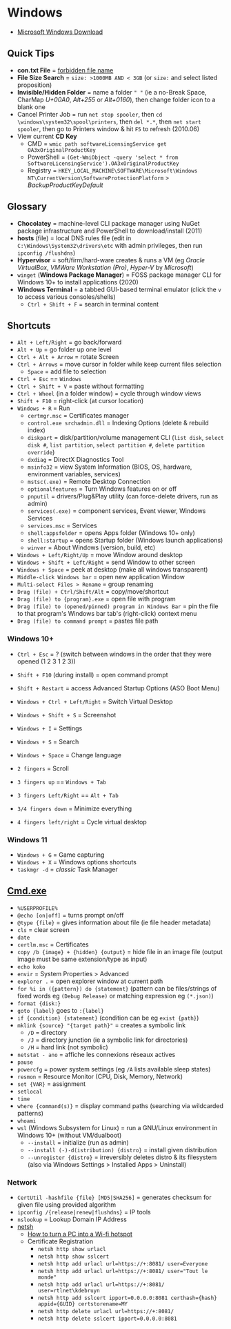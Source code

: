# Windows

* [Microsoft Windows Download](https://www.microsoft.com/software-download)

## Quick Tips

* **con.txt File** = [forbidden file name](https://www.reddit.com/r/todayilearned/comments/a0zht/til_that_you_cant_create_a_file_in_windows_called/c0fcr5n)
* **File Size Search** = `size: >1000MB AND < 3GB` (or `size:` and select listed proposition)
* **Invisible/Hidden Folder** = name a folder `" "` (ie a no-Break Space, CharMap _U+00A0_, _Alt+255_ or _Alt+0160_), then change folder icon to a blank one
* Cancel Printer Job = run `net stop spooler`, then `cd \windows\system32\spool\printers`, then  `del *.*`, then `net start spooler`, then go to Printers window & hit `F5` to refresh (2010.06)
* View current **CD Key**
  * CMD = `wmic path softwareLicensingService get OA3xOriginalProductKey`
  * PowerShell = `(Get-WmiObject -query 'select * from SoftwareLicensingService').OA3xOriginalProductKey`
  * Registry = `HKEY_LOCAL_MACHINE\SOFTWARE\Microsoft\Windows NT\CurrentVersion\SoftwareProtectionPlatform` > _BackupProductKeyDefault_

## Glossary

* **Chocolatey** = machine-level CLI package manager using NuGet package infrastructure and PowerShell to download/install (2011)
* **hosts** (file) = local DNS rules file (edit in `C:\Windows\System32\drivers\etc` with admin privileges, then run `ipconfig /flushdns`)
* **Hypervisor** = soft/firm/hard-ware creates & runs a VM (eg _Oracle VirtualBox_, _VMWare Workstation (Pro)_, _Hyper-V_ by _Microsoft_)
* `winget` (**Windows Package Manager**) = FOSS package manager CLI for Windows 10+ to install applications (2020)
* **Windows Terminal** = a tabbed GUI-based terminal emulator (click the `v` to access various consoles/shells)
  * `Ctrl + Shift + F` = search in terminal content

## Shortcuts

* `Alt + Left/Right` = go back/forward
* `Alt + Up`  = go folder up one level
* `Ctrl + Alt + Arrow` = rotate Screen
* `Ctrl + Arrows` = move cursor in folder while keep current files selection
  * `Space` = add file to selection
* `Ctrl + Esc` == `Windows`
* `Ctrl + Shift + V` = paste without formatting
* `Ctrl + Wheel` (in a folder window) = cycle through window views
* `Shift + F10` = right-click (at cursor location)
* `Windows + R` = Run
  * `certmgr.msc` = Certificates manager
  * `control.exe srchadmin.dll` = Indexing Options (delete & rebuild index)
  * `diskpart` = disk/partition/volume management CLI (`list disk`, `select disk #`, `list partition`, `select partition #`, `delete partition override`)
  * `dxdiag` = DirectX Diagnostics Tool
  * `msinfo32` = view System Information (BIOS, OS, hardware, environment variables, services)
  * `mstsc(.exe)` = Remote Desktop Connection
  * `optionalfeatures` = Turn Windows features on or off
  * `pnputil` = drivers/Plug&Play utility (can force-delete drivers, run as admin)
  * `services(.exe)` = component services, Event viewer, Windows Services
  * `services.msc` = Services
  * `shell:appsfolder` = opens Apps folder (Windows 10+ only)
  * `shell:startup` = opens Startup folder (Windows launch applications)
  * `winver` = About Windows (version, build, etc)
* `Windows + Left/Right/Up` = move Window around desktop
* `Windows + Shift + Left/Right` = send Window to other screen
* `Windows + Space` = peek at desktop (make all windows transparent)
* `Middle-click Windows bar` = open new application Window
* `Multi-select Files > Rename` = group renaming
* `Drag (file) + Ctrl/Shift/Alt` = copy/move/shortcut
* `Drag (file) to {program}.exe` = open file with program
* `Drag (file) to (opened/pinned) program in Windows Bar` = pin the file to that program's Windows bar tab's (right-click) context menu
* `Drag (file) to command prompt` = pastes file path

### Windows 10+

* `Ctrl + Esc` = ? (switch between windows in the order that they were opened (1 2 3 1 2 3))
* `Shift + F10` (during install) = open command prompt
* `Shift + Restart` = access Advanced Startup Options (ASO Boot Menu)
* `Windows + Ctrl + Left/Right` = Switch Virtual Desktop
* `Windows + Shift + S` = Screenshot
* `Windows + I` = Settings
* `Windows + S` = Search
* `Windows + Space` = Change language

* `2 fingers` = Scroll
* `3 fingers up` == `Windows + Tab`
* `3 fingers Left/Right` == `Alt + Tab`
* `3/4 fingers down` = Minimize everything
* `4 fingers left/right` = Cycle virtual desktop

### Windows 11

* `Windows + G` = Game capturing
* `Windows + X` = Windows options shortcuts
* `taskmgr -d` = _classic_ Task Manager

## [Cmd.exe](https://en.wikipedia.org/wiki/Cmd.exe#Windows_NT_family)

* `%USERPROFILE%`
* `@echo [on|off]` = turns prompt on/off
* `@type {file}` = gives information about file (ie file header metadata)
* `cls` = clear screen
* `date`
* `certlm.msc` = Certificates
* `copy /b {image} + {hidden} {output}` = hide file in an image file (output image must be same extension/type as input)
* `echo koko`
* `envir` = System Properties > Advanced
* `explorer .` = open explorer window at current path
* `for %i in ({pattern}) do {statement}` (pattern can be files/strings of fixed words eg `(Debug Release)` or matching expression eg `(*.json)`)
* `format {disk:}`
* `goto {label}` goes to `:{label}`
* `if {condition} {statement}` (condition can be eg `exist {path}`)
* `mklink {source} "{target path}"` = creates a symbolic link
  * `/D` = directory
  * `/J` = directory junction (ie a symbolic link for directories)
  * `/H` = hard link (not symbolic)
* `netstat - ano` = affiche les connexions réseaux actives
* `pause`
* `powercfg` = power system settings (eg `/A` lists available sleep states)
* `resmon` = Resource Monitor (CPU, Disk, Memory, Network)
* `set {VAR}` = assignment
* `setlocal`
* `time`
* `where {command(s)}` = display command paths (searching via wildcarded patterns)
* `whoami`
* `wsl` (Windows Subsystem for Linux) = run a GNU/Linux environment in Windows 10+ (without VM/dualboot)
  * `--install` = initialize (run as admin)
  * `--install (-)-d(istribution) {distro}` = install given distribution
  * `--unregister {distro}` = irreversibly deletes distro & its filesystem (also via Windows Settings > Installed Apps > Uninstall)

### Network

* `CertUtil -hashfile {file} [MD5|SHA256]` = generates checksum for given file using provided algorithm
* `ipconfig /{release|renew|flushdns}` = IP tools
* `nslookup` = Lookup Domain IP Address
* [netsh](https://en.wikipedia.org/wiki/Netsh)
  * [How to turn a PC into a Wi-fi hotspot](http://www.reddit.com/r/YouShouldKnow/comments/2bqfvi/ysk_how_to_turn_your_pc_into_a_wifi_hotspot)
  * Certificate Registration
    * `netsh http show urlacl`
    * `netsh http show sslcert`
    * `netsh http add urlacl url=https://+:8081/ user=Everyone`
    * `netsh http add urlacl url=https://+:8081/ user="Tout le monde"`
    * `netsh http add urlacl url=https://+:8081/ user=rtlnet\kdebruyn`
    * `netsh http add sslcert ipport=0.0.0.0:8081 certhash={hash} appid={GUID} certstorename=MY`
    * `netsh http delete urlacl url=https://+:8081/`
    * `netsh http delete sslcert ipport=0.0.0.0:8081`
